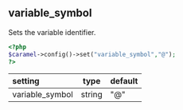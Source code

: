 ## variable_symbol

Sets the variable identifier.

```php
<?php
$caramel->config()->set("variable_symbol","@");
?>
```

| setting | type | default
|:-----|:-----:|:-----|
| variable_symbol | string | "@" |